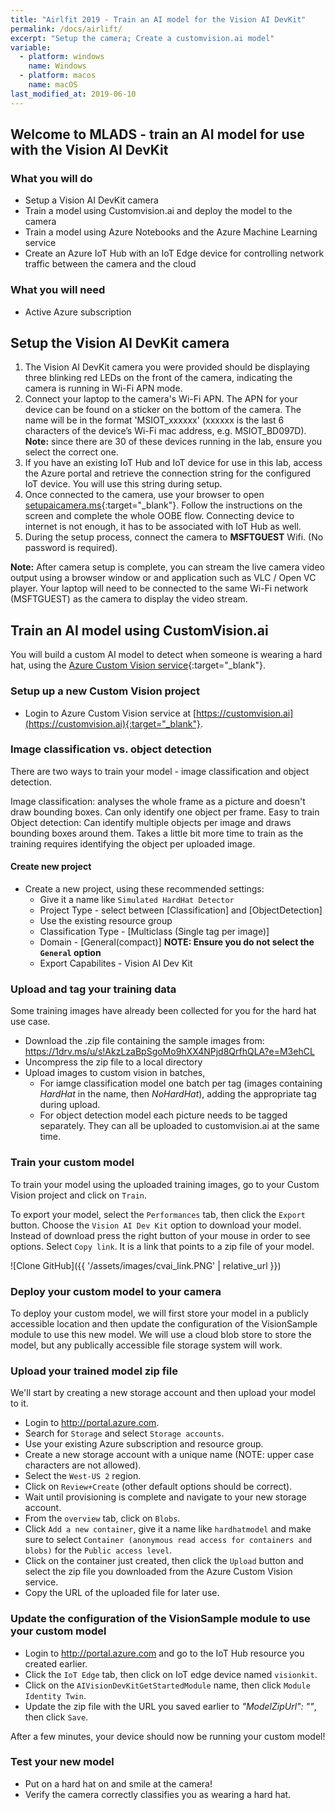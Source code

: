 ```yaml
---
title: "Airlfit 2019 - Train an AI model for the Vision AI DevKit"
permalink: /docs/airlift/
excerpt: "Setup the camera; Create a customvision.ai model"
variable:
  - platform: windows
    name: Windows
  - platform: macos
    name: macOS
last_modified_at: 2019-06-10
---
```


## Welcome to MLADS - train an AI model for use with the Vision AI DevKit

### What you will do

- Setup a Vision AI DevKit camera
- Train a model using Customvision.ai and deploy the model to the camera
- Train a model using Azure Notebooks and the Azure Machine Learning service
- Create an Azure IoT Hub with an IoT Edge device for controlling network traffic between the camera and the cloud

### What you will need

- Active Azure subscription

## Setup the Vision AI DevKit camera

1. The Vision AI DevKit camera you were provided should be displaying three blinking red LEDs on the front of the camera, indicating the camera is running in Wi-Fi APN mode.
2. Connect your laptop to the camera's Wi-Fi APN. The APN for your device can be found on a sticker on the bottom of the camera. The name will be in the format 'MSIOT_xxxxxx' (xxxxxx is the last 6 characters of the device’s Wi-Fi mac address, e.g. MSIOT_BD097D). **Note:** since there are 30 of these devices running in the lab, ensure you select the correct one.
3. If you have an existing IoT Hub and IoT device for use in this lab, access the Azure portal and retrieve the  connection string for the configured IoT device. You will use this string during setup.
4. Once connected to the camera, use your browser to open [setupaicamera.ms](https://setupaicamera.ms){:target="_blank"}. Follow the instructions on the screen and complete the whole OOBE flow. Connecting device to internet is not enough, it has to be associated with IoT Hub as well.
5. During the setup process, connect the camera to **MSFTGUEST** Wifi. (No password is required).

**Note:** After camera setup is complete, you can stream the live camera video output using a browser window or and application such as VLC / Open VC player. Your laptop will need to be connected to the same Wi-Fi network (MSFTGUEST) as the camera to display the video stream.

## Train an AI model using CustomVision.ai

You will build a custom AI model to detect when someone is wearing a hard hat, using the [Azure Custom Vision service](https://customvision.ai){:target="_blank"}.

### Setup up a new Custom Vision project

- Login to Azure Custom Vision service at [https://customvision.ai](https://customvision.ai){:target="_blank"}.

### Image classification vs. object detection

There are two ways to train your model - image classification and object detection.

Image classification: analyses the whole frame as a picture and doesn't draw bounding boxes. Can only identify one object per frame. Easy to train
Object detection: Can identify multiple objects per image and draws bounding boxes around them. Takes a little bit more time to train as the training requires identifying the object per uploaded image.

#### Create new project

- Create a new project, using these recommended settings:
  - Give it a name like `Simulated HardHat Detector`
  - Project Type - select between [Classification] and [ObjectDetection]
  - Use the existing resource group
  - Classification Type - [Multiclass (Single tag per image)]
  - Domain - [General(compact)] **NOTE: Ensure you do not select the `General` option**
  - Export Capabilites - Vision AI Dev Kit

### Upload and tag your training data
Some training images have already been collected for you for the hard hat use case.

- Download the .zip file containing the sample images from: <a href="https://1drv.ms/u/s!AkzLzaBpSgoMo9hXX4NPjd8QrfhQLA?e=M3ehCL" target="blank">https://1drv.ms/u/s!AkzLzaBpSgoMo9hXX4NPjd8QrfhQLA?e=M3ehCL</a>
- Uncompress the zip file to a local directory
- Upload images to custom vision in batches, 
  - For iamge classification model one batch per tag (images containing *HardHat* in the name, then *NoHardHat*), adding the appropriate tag during upload.
  - For object detection model each picture needs to be tagged separately. They can all be uploaded to customvision.ai at the same time.

### Train your custom model

To train your model using the uploaded training images, go to your Custom Vision project and click on `Train`.

To export your model, select the `Performances` tab, then click the `Export` button. Choose the `Vision AI Dev Kit` option to download your model. Instead of download press the right button of your mouse in order to see options. Select `Copy link`. It is a link that points to a zip file of your model.

 ![Clone GitHub]({{ '/assets/images/cvai_link.PNG' | relative_url }})

### Deploy your custom model to your camera

To deploy your custom model, we will first store your model in a publicly accessible location and then update the configuration of the VisionSample module to use this new model. We will use a cloud blob store to store the model, but any publically accessible file storage system will work.


### Upload your trained model zip file

We'll start by creating a new storage account and then upload your model to it.

- Login to <a href="http://portal.azure.com" target="blank">http://portal.azure.com</a>.
- Search for `Storage` and select `Storage accounts`.
- Use your existing Azure subscription and resource group.
- Create a new storage account with a unique name (NOTE: upper case characters are not allowed).
- Select the `West-US 2` region.
- Click on `Review+Create` (other default options should be correct).
- Wait until provisioning is complete and navigate to your new storage account.
- From the `overview` tab, click on `Blobs`.
- Click `Add a new container`, give it a name like `hardhatmodel` and make sure to select `Container (anonymous read access for containers and blobs)` for the `Public access level`.
- Click on the container just created, then click  the `Upload` button and select the zip file you downloaded from the Azure Custom Vision service.
- Copy the URL of the uploaded file for later use.

### Update the configuration of the VisionSample module to use your custom model

- Login to <a href="http://portal.azure.com" target="blank">http://portal.azure.com</a> and go to the IoT Hub resource you created earlier.
- Click the `IoT Edge` tab, then click on IoT edge  device named `visionkit`.
- Click on the `AIVisionDevKitGetStartedModule`  name, then click `Module Identity Twin`.
- Update the zip file with the URL you saved earlier to *"ModelZipUrl": ""*, then click `Save`.

After a few minutes, your device should now be running your custom model!

### Test your new model

- Put on a hard hat on and smile at the camera!
- Verify the camera correctly classifies you as wearing a hard hat.

